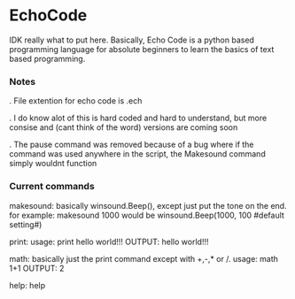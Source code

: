 # EchoCode 
IDK really what to put here. Basically, Echo Code is a python based programming language for absolute beginners to learn the basics of text based programming. 

###   Notes   ###
.  File extention for echo code is .ech

.  I do know alot of this is hard coded and hard to understand, but more consise and (cant think of the word) versions are coming soon

. The pause command was removed because of a bug where if the command was used anywhere in the script, the Makesound command simply wouldnt function

###   Current commands   ###
  
  
  makesound:
    basically winsound.Beep(), except just put the tone on the end.
    for example:
      makesound 1000
    would be winsound.Beep(1000, 100 #default setting#)
  
  
  print:
    usage:
      print hello world!!!
      OUTPUT: hello world!!!
  
  
  math:
    basically just the print command except with +,-,* or /.
    usage:
      math 1+1
      OUTPUT: 2
  
  
  help:
    help
 
